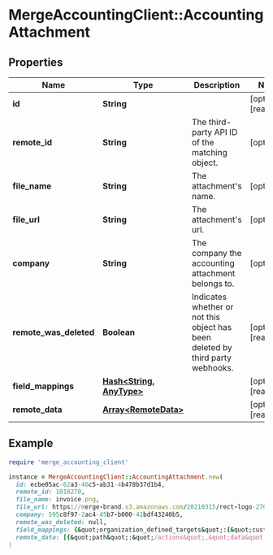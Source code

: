 # MergeAccountingClient::AccountingAttachment

## Properties

| Name | Type | Description | Notes |
| ---- | ---- | ----------- | ----- |
| **id** | **String** |  | [optional][readonly] |
| **remote_id** | **String** | The third-party API ID of the matching object. | [optional] |
| **file_name** | **String** | The attachment&#39;s name. | [optional] |
| **file_url** | **String** | The attachment&#39;s url. | [optional] |
| **company** | **String** | The company the accounting attachment belongs to. | [optional] |
| **remote_was_deleted** | **Boolean** | Indicates whether or not this object has been deleted by third party webhooks. | [optional][readonly] |
| **field_mappings** | [**Hash&lt;String, AnyType&gt;**](AnyType.md) |  | [optional][readonly] |
| **remote_data** | [**Array&lt;RemoteData&gt;**](RemoteData.md) |  | [optional][readonly] |

## Example

```ruby
require 'merge_accounting_client'

instance = MergeAccountingClient::AccountingAttachment.new(
  id: ecbe05ac-62a3-46c5-ab31-4b478b37d1b4,
  remote_id: 1018270,
  file_name: invoice.png,
  file_url: https://merge-brand.s3.amazonaws.com/20210315/rect-logo-270x80%402x.png,
  company: 595c8f97-2ac4-45b7-b000-41bdf43240b5,
  remote_was_deleted: null,
  field_mappings: {&quot;organization_defined_targets&quot;:{&quot;custom_key&quot;:&quot;custom_value&quot;},&quot;linked_account_defined_targets&quot;:{&quot;custom_key&quot;:&quot;custom_value&quot;}},
  remote_data: [{&quot;path&quot;:&quot;/actions&quot;,&quot;data&quot;:[&quot;Varies by platform&quot;]}]
)
```

